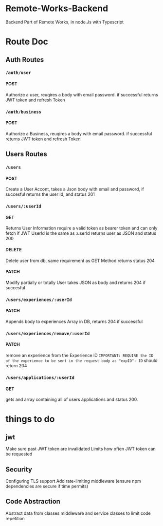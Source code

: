 # Remote-Works-Backend
 Backend Part of Remote Works, in node.Js with Typescript

# Route Doc
## Auth Routes
### `/auth/user`
#### POST
Authorize a user, reuqires a body with email password. if successful returns JWT token and refresh Token

### `/auth/business`
#### POST
Authorize a Business, reuqires a body with email password. if successful returns JWT token and refresh Token

## Users Routes
### `/users`
#### POST
Create a User Accont, takes a Json body with email and password, if succesful returns the user Id, and status 201
### `/users/:userId` 
#### GET 
Returns User Information require a valid token as bearer token and can only fetch if JWT UserId is the same as :userId returns user as JSON and status 200
#### DELETE
Delete user from db, same requirement as GET Method returns status 204
#### PATCH
Modify partially or totally User takes JSON as body and returns 204 if succesful
### `/users/experiences/:userId`
#### PATCH
Appends body to experiences Array in DB, returns 204 if successful
### `/users/experiences/remove/:userId`
#### PATCH
remove an experience from the Experience ID `IMPORTANT: REQUIRE the ID of the experience to be sent in the request body as "expID": ID` should return 204
### `/users/applications/:userId`
#### GET
gets and array containing all of users applications and status 200.





# things to do
## jwt
Make sure past JWT token are invalidated
Limits how often JWT token can be requested
## Security
Configuring TLS support
Add rate-limiting middleware
(ensure npm dependencies are secure if time permits)

## Code Abstraction
Abstract data from classes middleware and service classes to limit code repetition 

